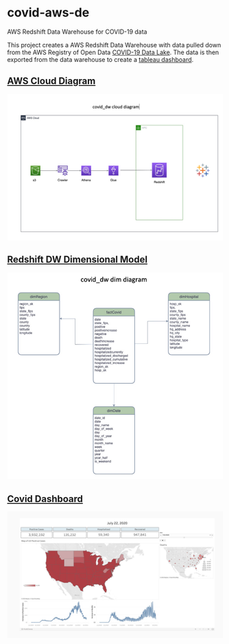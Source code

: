 # covid-aws-de

AWS Redshift Data Warehouse for COVID-19 data

This project creates a AWS Redshift Data Warehouse with data pulled down from
the AWS Registry of Open Data [COVID-19 Data Lake](https://covid19-lake.s3.amazonaws.com/index.html). The data
is then exported from the data warehouse to create a [tableau dashboard](https://public.tableau.com/app/profile/joseph.hernandez8168/viz/Covid-DE-Dashboard/Dashboard1).

## <ins>AWS Cloud Diagram</ins>

![AWS Architecture](aws_cloud_diagram.jpg)

## <ins>Redshift DW Dimensional Model</ins>

![DW DDM](covid_dw_dim_diagram.jpg)

## <ins>Covid Dashboard</ins>

[<img src="dashboard.jpg">](https://public.tableau.com/app/profile/joseph.hernandez8168/viz/Covid-DE-Dashboard/Dashboard1)
